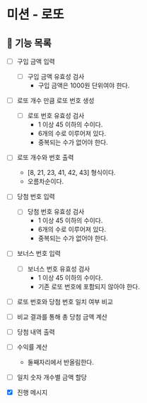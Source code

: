 # 미션 - 로또
## 🚀 기능 목록

- [ ] 구입 금액 입력
  - [ ] 구입 금액 유효성 검사
    - 구입 금액은 1000원 단위여야 한다.


- [ ] 로또 개수 만큼 로또 번호 생성
  - [ ] 로또 번호 유효성 검사
    - 1 이상 45 이하의 수이다.
    - 6개의 수로 이루어져 있다.
    - 중복되는 수가 없어야 한다.

- [ ] 로또 개수와 번호 출력
  - [8, 21, 23, 41, 42, 43] 형식이다.
  - 오름차순이다.


- [ ] 당첨 번호 입력
  - [ ] 당첨 번호 유효성 검사
    - 1 이상 45 이하의 수이다.
    - 6개의 수로 이루어져 있다.
    - 중복되는 수가 없어야 한다.
- [ ] 보너스 번호 입력
  - [ ] 보너스 번호 유효성 검사
    - 1 이상 45 이하의 수이다.
    - 기존 로또 번호에 포함되지 않아야 한다.


- [ ] 로또 번호와 당첨 번호 일치 여부 비교
- [ ] 비교 결과를 통해 총 당첨 금액 계산
- [ ] 당첨 내역 출력


- [ ] 수익률 계산
  - 둘째자리에서 반올림한다.


- [ ] 일치 숫자 개수별 금액 할당

- [X] 진행 메시지
